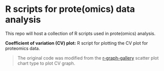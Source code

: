# R scripts for prote(omics) data analysis
This repo will host a collection of R scripts used in prote(omics) analysis.

**Coefficient of variation (CV) plot:** R script for plotting the CV plot for proteomics data. 
> The original code was modified from the [r-graph-gallery](https://r-graph-gallery.com/web-scatterplot-and-ggrepel.html) scatter plot chart type to plot CV graph.
